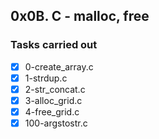 ## 0x0B. C - malloc, free
### Tasks carried out
- [x] 0-create_array.c
- [x] 1-strdup.c
- [x] 2-str_concat.c
- [x] 3-alloc_grid.c
- [x] 4-free_grid.c
- [x] 100-argstostr.c
